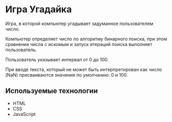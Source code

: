# Игра Угадайка

Игра, в которой компьютер угадывает задуманное пользователем число.

Компьютер определяет число по алгоритму бинарного поиска, при этом сравнение числа с искомым и запуск итераций поиска выполняет пользователь.

Пользователь указывает интервал от 0 до 100.

При вводе текста, который не может быть интерпретирован как число (NaN) присваиваются значения по умолчанию: 0 и 100.

## Используемые технологии

* HTML
* CSS
* JavaScript
